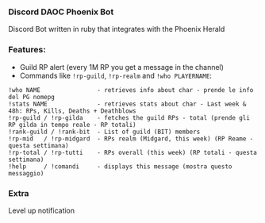 ### Discord DAOC Phoenix Bot

Discord Bot written in ruby that integrates with the Phoenix Herald

### Features:

- Guild RP alert (every 1M RP you get a message in the channel)
- Commands like `!rp-guild`, `!rp-realm` and `!who PLAYERNAME`:

```
!who NAME                - retrieves info about char - prende le info del PG nomepg
!stats NAME              - retrieves stats about char - Last week & 48h: RPs, Kills, Deaths + Deathblows
!rp-guild / !rp-gilda    - fetches the guild RPs - total (prende gli RP gilda in tempo reale - RP totali)
!rank-guild / !rank-bit  - List of guild (BIT) members
!rp-mid   / !rp-midgard  - RPs realm (Midgard, this week) (RP Reame - questa settimana)
!rp-total / !rp-tutti    - RPs overall (this week) (RP totali - questa settimana)
!help     / !comandi     - displays this message (mostra questo messaggio)
```

### Extra

Level up notification 
